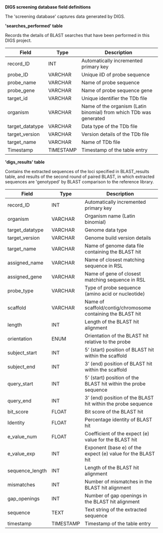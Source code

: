 **DIGS screening database field definitions**

The 'screening database' captures data generated by DIGS.

**'searches_performed' table**

Records the details of BLAST searches that have been performed in this DIGS project.

| **Field** | **Type** | **Description** |
|---|---|---|
| record_ID | INT | Automatically incremented primary key |
| probe_ID | VARCHAR | Unique iID of probe sequence |
| probe_name | VARCHAR | Name of probe sequence |
| probe_gene | VARCHAR | Name of probe sequence gene |
| target_id | VARCHAR | Unique identifier the TDb file |
| organism | VARCHAR | Name of the organism (Latin binomial) from which TDb was generated |
| target_datatype | VARCHAR | Data type of the TDb file |
| target_version | VARCHAR | Version details of the TDb file |
| target_name | VARCHAR | Name of TDb file |
| Timestamp | TIMESTAMP |  Timestamp of the table entry |


**'digs_results' table**

Contains the extracted sequences of the loci specified in BLAST_results table, and results of the second round of paired BLAST, in which extracted sequences are 'genotyped' by BLAST comparison to the reference library.

| **Field** | **Type** | **Description** |
|---|---|---|
| record_ID | INT | Automatically incremented primary key |
| organism | VARCHAR | Organism name (Latin binomial) |
| target_datatype | VARCHAR | Genome data type |
| target_version | VARCHAR | Genome build version details |
| target_name | VARCHAR | Name of genome data file containing the BLAST hit |
| assigned_name | VARCHAR | Name of closest matching sequence in RSL |
| assigned_gene | VARCHAR | Name of gene of closest matching sequence in RSL |
| probe_type | VARCHAR | Type of probe sequence (amino acid or nucleotide) |
| scaffold | VARCHAR | Name of scaffold/contig/chromosome containing the BLAST hit |
| length | INT | Length of the BLAST hit alignment |
| orientation | ENUM | Orientation of the BLAST hit relative to the probe |
| subject_start | INT | 5’ (start) position of BLAST hit within the scaffold |
| subject_end | INT | 3’ (end) position of BLAST hit within the scaffold |
| query_start | INT | 5’ (start) position of the BLAST hit within the probe sequence |
| query_end | INT | 3’ (end) position of the BLAST hit within the probe sequence |
| bit_score | FLOAT | Bit score of the BLAST hit |
| Identity | FLOAT | Percentage identity of BLAST hit | 
| e_value_num | FLOAT | Coefficient of the expect (e) value for the BLAST hit |
| e_value_exp | INT | Exponent (base e) of the expect (e) value for the BLAST hit |
| sequence_length | INT | Length of the BLAST hit alignment |
| mismatches | INT | Number of mismatches in the BLAST hit alignment |
| gap_openings | INT | Number of gap openings in the BLAST hit alignment |
| sequence | TEXT | Text string of the extracted sequence | 
| timestamp | TIMESTAMP | Timestamp of the table entry |

